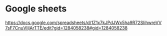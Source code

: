 # Google sheets

https://docs.google.com/spreadsheets/d/1Z1x7kJPdJWx5ha9R72SIihwreVV7sF7CnuVIjlArTTE/edit?gid=1284058238#gid=1284058238